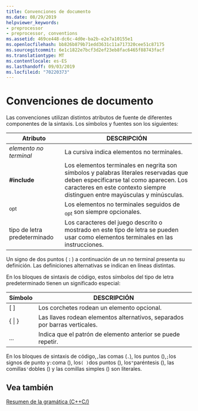 ```yaml
---
title: Convenciones de documento
ms.date: 08/29/2019
helpviewer_keywords:
- preprocessor
- preprocessor, conventions
ms.assetid: 469ce448-dc6c-4d0e-ba2b-e2e7a10155e1
ms.openlocfilehash: bb826b879b71edd3631c11a717320cee51c87175
ms.sourcegitcommit: 6e1c1822e7bcf3d2ef23eb8fac6465f88743facf
ms.translationtype: MT
ms.contentlocale: es-ES
ms.lasthandoff: 09/03/2019
ms.locfileid: "70220373"
---
```

# <a name="document-conventions"></a>Convenciones de documento

Las convenciones utilizan distintos atributos de fuente de diferentes componentes de la sintaxis. Los símbolos y fuentes son los siguientes:

| Atributo | DESCRIPCIÓN |
|---------------|-----------------|
| *elemento no terminal* | La cursiva indica elementos no terminales. |
| **#include** | Los elementos terminales en negrita son símbolos y palabras literales reservadas que deben especificarse tal como aparecen. Los caracteres en este contexto siempre distinguen entre mayúsculas y minúsculas. |
| <sub>opt</sub> | Los elementos no terminales seguidos de <sub>opt</sub> son siempre opcionales.|
| tipo de letra predeterminado | Los caracteres del juego descrito o mostrado en este tipo de letra se pueden usar como elementos terminales en las instrucciones. |

Un signo de dos puntos ( **:** ) a continuación de un no terminal presenta su definición. Las definiciones alternativas se indican en líneas distintas.

En los bloques de sintaxis de código, estos símbolos del tipo de letra predeterminado tienen un significado especial:

| Símbolo | DESCRIPCIÓN |
|---|---|
| \[ ] | Los corchetes rodean un elemento opcional. |
| { \| } | Las llaves rodean elementos alternativos, separados por barras verticales. |
| ... | Indica que el patrón de elemento anterior se puede repetir. |

En los bloques de sintaxis de código,`,`las comas (`.`), los puntos (),`;`los signos de punto y`:`coma (), los`( )`dos puntos (), los`"`paréntesis (), las comillas`'`dobles () y las comillas simples () son literales.

## <a name="see-also"></a>Vea también

[Resumen de la gramática (C++C/)](../preprocessor/grammar-summary-c-cpp.md)
